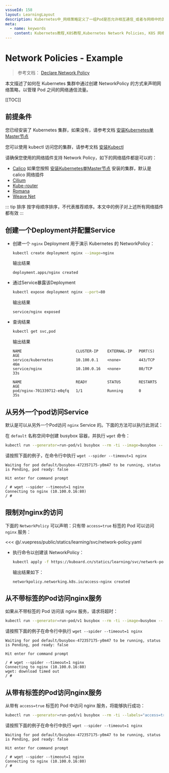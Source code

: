 ```yaml
---
vssueId: 158
layout: LearningLayout
description: Kubernetes中_网络策略定义了一组Pod是否允许相互通信_或者与网络中的其他端点endpoint通信_本文描述了几个在K8S集群的名称空间中创建NetworkPolicy的例子
meta:
  - name: keywords
    content: Kubernetes教程,K8S教程,Kubernetes Network Policies, K8S 网络策略
---
```


# Network Policies - Example

<AdSenseTitle>

> 参考文档： [Declare Network Policy](https://kubernetes.io/docs/tasks/administer-cluster/declare-network-policy/)

本文描述了如何在 Kubernetes 集群中通过创建 NetworkPolicy 的方式来声明网络策略，以管理 Pod 之间的网络通信流量。

[[TOC]]

</AdSenseTitle>

## 前提条件

您已经安装了 Kubernetes 集群，如果没有，请参考文档 [安装Kubernetes单Master节点](/install/install-k8s.html)

您可以使用 kubectl 访问您的集群，请参考文档 [安装Kubectl](/install/install-kubectl.html)

请确保您使用的网络插件支持 Network Policy，如下的网络插件都是可以的：

* [Calico](https://kubernetes.io/docs/tasks/administer-cluster/network-policy-provider/calico-network-policy/) 如果您按照 [安装Kubernetes单Master节点](/install/install-k8s.html) 安装的集群，默认是 calico 网络插件
* [Cilium](https://kubernetes.io/docs/tasks/administer-cluster/network-policy-provider/cilium-network-policy/)
* [Kube-router](https://kubernetes.io/docs/tasks/administer-cluster/network-policy-provider/kube-router-network-policy/)
* [Romana](https://kubernetes.io/docs/tasks/administer-cluster/network-policy-provider/romana-network-policy/)
* [Weave Net](https://kubernetes.io/docs/tasks/administer-cluster/network-policy-provider/weave-network-policy/)

::: tip 排序
按字母顺序排序，不代表推荐顺序。本文中的例子对上述所有网络插件都有效
:::

## 创建一个Deployment并配置Service

* 创建一个 `nginx` Deployment 用于演示 Kubernetes 的 NetworkPolicy：

  ``` sh
  kubectl create deployment nginx --image=nginx
  ```
  输出结果
  ```
  deployment.apps/nginx created
  ```

* 通过Service暴露该Deployment

  ``` sh
  kubectl expose deployment nginx --port=80
  ```
  输出结果
  ```
  service/nginx exposed
  ```

* 查询结果
  ``` sh
  kubectl get svc,pod
  ```
  输出结果
  ```
  NAME                        CLUSTER-IP    EXTERNAL-IP   PORT(S)    AGE
  service/kubernetes          10.100.0.1    <none>        443/TCP    46m
  service/nginx               10.100.0.16   <none>        80/TCP     33s

  NAME                        READY         STATUS        RESTARTS   AGE
  pod/nginx-701339712-e0qfq   1/1           Running       0          35s
  ```

## 从另外一个pod访问Service

默认是可以从另外一个Pod访问 `nginx` Service 的。下面的方法可以执行此测试：

在 `default` 名称空间中创建 busybox 容器，并执行 `wget` 命令：

``` sh
kubectl run --generator=run-pod/v1 busybox --rm -ti --image=busybox -- /bin/sh
```

请按照下面的例子，在命令行中执行 `wget --spider --timeout=1 nginx`
```
Waiting for pod default/busybox-472357175-y0m47 to be running, status is Pending, pod ready: false

Hit enter for command prompt

/ # wget --spider --timeout=1 nginx
Connecting to nginx (10.100.0.16:80)
/ #
```

## 限制对nginx的访问

下面的 `NetworkPolicy` 可以声明：只有带 `access=true` 标签的 Pod 可以访问 `nginx` 服务：

<<< @/.vuepress/public/statics/learning/svc/network-policy.yaml

* 执行命令以创建该 NetworkPolicy：
  ``` sh
  kubectl apply -f https://kuboard.cn/statics/learning/svc/network-policy.yaml
  ```
  输出结果如下：
  ```
  networkpolicy.networking.k8s.io/access-nginx created
  ```

## 从不带标签的Pod访问nginx服务

如果从不带标签的 Pod 访问该 nginx 服务，请求将超时：
``` sh
kubectl run --generator=run-pod/v1 busybox --rm -ti --image=busybox -- /bin/sh
```
请按照下面的例子在命令行中执行 `wget --spider --timeout=1 nginx`
```
Waiting for pod default/busybox-472357175-y0m47 to be running, status is Pending, pod ready: false

Hit enter for command prompt

/ # wget --spider --timeout=1 nginx
Connecting to nginx (10.100.0.16:80)
wget: download timed out
/ #
```

## 从带有标签的Pod访问nginx服务

从带有 `access=true` 标签的 Pod 中访问 nginx 服务，将能够执行成功：
``` sh
kubectl run --generator=run-pod/v1 busybox --rm -ti --labels="access=true" --image=busybox -- /bin/sh
```
请按照下面的例子在命令行中执行 `wget --spider --timeout=1 nginx`
```
Waiting for pod default/busybox-472357175-y0m47 to be running, status is Pending, pod ready: false

Hit enter for command prompt

/ # wget --spider --timeout=1 nginx
Connecting to nginx (10.100.0.16:80)
/ #
```
